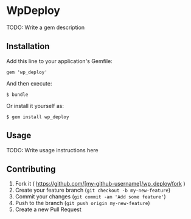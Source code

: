 # WpDeploy

TODO: Write a gem description

## Installation

Add this line to your application's Gemfile:

    gem 'wp_deploy'

And then execute:

    $ bundle

Or install it yourself as:

    $ gem install wp_deploy

## Usage

TODO: Write usage instructions here

## Contributing

1. Fork it ( https://github.com/[my-github-username]/wp_deploy/fork )
2. Create your feature branch (`git checkout -b my-new-feature`)
3. Commit your changes (`git commit -am 'Add some feature'`)
4. Push to the branch (`git push origin my-new-feature`)
5. Create a new Pull Request
